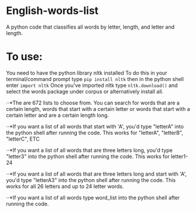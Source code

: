 # English-words-list
A python code that classifies all words by letter, length, and letter and length.
# To use:
You need to have the python library nltk installed
To do this in your terminal/command prompt type
`pip install nltk`
then in the python shell enter `import nltk` 
Once you've imported nltk type `nltk.download()` and select the words package under corpus or alternatively install all.

⋅⋅*The are 672 lists to choose from. You can search for words that are a certain length, words that start with a certain letter or words that start with a certain letter and are a certain length long.

⋅⋅*If you want a list of all words that start with 'A', you'd type "letterA" into the python shell after running the code. This works for "letterA", "letterB", "letterC", ETC

⋅⋅*If you want a list of all words that are three letters long, you'd type "letter3" into the python shell after running the code. This works for letter1-24

⋅⋅*If you want a list of all words that are three letters long and start with 'A', you'd type "letterA3" into the python shell after running the code. This works for all 26 letters and up to 24 letter words. 

⋅⋅*If you want a list of all words type word_list into the python shell after running the code.

